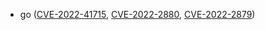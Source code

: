 - go ([CVE-2022-41715](https://cve.mitre.org/cgi-bin/cvename.cgi?name=CVE-2022-41715), [CVE-2022-2880](https://cve.mitre.org/cgi-bin/cvename.cgi?name=CVE-2022-2880), [CVE-2022-2879](https://cve.mitre.org/cgi-bin/cvename.cgi?name=CVE-2022-2879))
